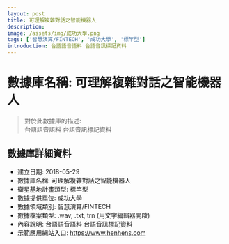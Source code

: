 ```yaml
---
layout: post
title: 可理解複雜對話之智能機器人
description: 
image: /assets/img/成功大學.png
tags: ['智慧演算/FINTECH', '成功大學', '標竿型']
introduction: 台語語音語料 台語音訊標記資料
---
```


# 數據庫名稱: 可理解複雜對話之智能機器人

> 對於此數據庫的描述: <br>
> 台語語音語料 台語音訊標記資料

## 數據庫詳細資料

+ 建立日期: 2018-05-29
+ 數據庫名稱: 可理解複雜對話之智能機器人
+ 衛星基地計畫類型: 標竿型
+ 數據提供單位: 成功大學
+ 數據領域類別: 智慧演算/FINTECH
+ 數據檔案類型: .wav, .txt, trn (用文字編輯器開啟)
+ 內容說明: 台語語音語料 台語音訊標記資料
+ 示範應用網站入口: https://www.henhens.com